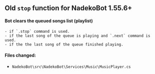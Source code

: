 ## Old `stop` function for NadekoBot 1.55.6+

#### Bot clears the queued songs list (playlist)
	- if `.stop` command is used.
	- if the last song of the queue is playing and `.next` command is used.
	- if the the last song of the queue finished playing.

#### Files changed:
- `NadekoBot\src\NadekoBot\Services\Music\MusicPlayer.cs`
